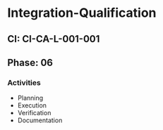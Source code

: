 # Integration-Qualification

## CI: CI-CA-L-001-001
## Phase: 06

### Activities
- Planning
- Execution
- Verification
- Documentation
